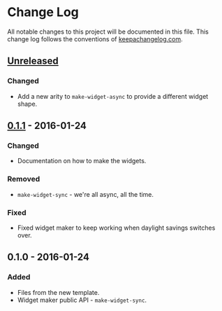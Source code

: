 # Change Log
All notable changes to this project will be documented in this file. This change log follows the conventions of [keepachangelog.com](http://keepachangelog.com/).

## [Unreleased][unreleased]
### Changed
- Add a new arity to `make-widget-async` to provide a different widget shape.

## [0.1.1] - 2016-01-24
### Changed
- Documentation on how to make the widgets.

### Removed
- `make-widget-sync` - we're all async, all the time.

### Fixed
- Fixed widget maker to keep working when daylight savings switches over.

## 0.1.0 - 2016-01-24
### Added
- Files from the new template.
- Widget maker public API - `make-widget-sync`.

[unreleased]: https://github.com/your-name/query/compare/0.1.1...HEAD
[0.1.1]: https://github.com/your-name/query/compare/0.1.0...0.1.1
